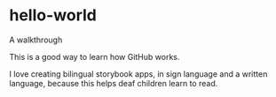# hello-world
A walkthrough

This is a good way to learn how GitHub works. 

I love creating bilingual storybook apps, in sign language and a written language, because this helps deaf children learn to read. 
